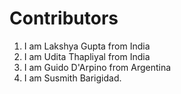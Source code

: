# Contributors
1. I am Lakshya Gupta from India
2. I am Udita Thapliyal from India
3. I am Guido D'Arpino from Argentina
4. I am Susmith Barigidad. 
